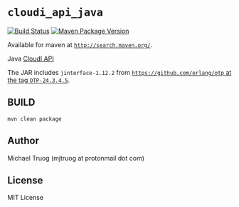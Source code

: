 `cloudi_api_java`
=================

[![Build Status](https://app.travis-ci.com/CloudI/cloudi_api_java.svg?branch=master)](https://app.travis-ci.com/CloudI/cloudi_api_java)
[![Maven Package Version](https://img.shields.io/maven-central/v/org.cloudi/cloudi_api_java.svg?maxAge=2592000)](http://search.maven.org/#search|ga|1|a%3A%22cloudi_api_java%22)

Available for maven at [`http://search.maven.org/`](http://search.maven.org/#search|gav|1|g%3A%22org.cloudi%22%20AND%20a%3A%22cloudi_api_java%22).

Java [CloudI API](https://cloudi.org/api.html#1_Intro)

The JAR includes `jinterface-1.12.2` from
[`https://github.com/erlang/otp` at the tag `OTP-24.3.4.5`](https://github.com/erlang/otp/tree/OTP-24.3.4.5/lib/jinterface).

BUILD
-----

    mvn clean package

Author
------

Michael Truog (mjtruog at protonmail dot com)

License
-------

MIT License

